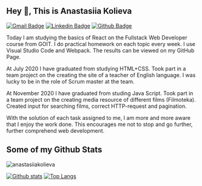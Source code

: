 ## Hey 👋, This is Anastasiia Kolieva
[![Gmail Badge](https://img.shields.io/badge/-nastya1110@gmail.com-c14438?style=flat&logo=Gmail&logoColor=white&link=mailto:nastya1110@gmail.com)](mailto:nastya1110@gmail.com) 
[![Linkedin Badge](https://img.shields.io/badge/-anastasiia-kolieva-0072b1?style=flat&logo=Linkedin&logoColor=white&link=https://www.linkedin.com/in/anastasiia-kolieva/)](https://www.linkedin.com/in/anastasiia-kolieva/) [![Github Badge](https://img.shields.io/badge/-anastasiia-kolieva-grey?style=flat&logo=github&logoColor=white&link=https://github.com/anastasiia-kolieva/)](https://www.github.com/anastasiia-kolieva/) <p align='left'>Today I am studying the basics of React on the Fullstack Web Developer course from GOIT.
I do practical homework on each topic every week. I use Visual Studio Code and Webpack. The results can be viewed on my GitHub Page.

At July 2020 I have graduated from studying HTML+CSS.
Took part in a team project on the creating the site of a teacher of English language. I was lucky to be in the role of Scrum master at the team.

At November 2020 I have graduated from studing Java Script.
Took part in a team project on the creating media resource of different films (Filmoteka). Created input for searching films, correct HTTP-request and pagination.

With the solution of each task assigned to me, I am more and more aware that I enjoy the work done. This encourages me not to stop and go further, further comprehend web development.</p>
## Some of my Github Stats
<p align=left> <img src=https://komarev.com/ghpvc/?username=anastasiiakolieva alt=anastasiiakolieva /> </p>

[![Github stats](https://github-readme-stats.vercel.app/api?username=anastasiiakolieva&show_icons=true&include_all_commits=true)](https://github.com/anastasiiakolieva/github-readme-stats)
[![Top Langs](https://github-readme-stats.vercel.app/api/top-langs/?username=anastasiiakolieva&layout=compact)](https://github.com/anastasiiakolieva/github-readme-stats)
